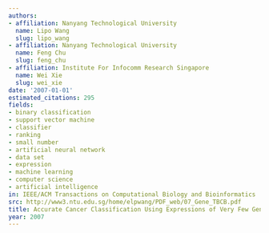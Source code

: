 ```yaml
---
authors:
- affiliation: Nanyang Technological University
  name: Lipo Wang
  slug: lipo_wang
- affiliation: Nanyang Technological University
  name: Feng Chu
  slug: feng_chu
- affiliation: Institute For Infocomm Research Singapore
  name: Wei Xie
  slug: wei_xie
date: '2007-01-01'
estimated_citations: 295
fields:
- binary classification
- support vector machine
- classifier
- ranking
- small number
- artificial neural network
- data set
- expression
- machine learning
- computer science
- artificial intelligence
in: IEEE/ACM Transactions on Computational Biology and Bioinformatics
src: http://www3.ntu.edu.sg/home/elpwang/PDF_web/07_Gene_TBCB.pdf
title: Accurate Cancer Classification Using Expressions of Very Few Genes
year: 2007
---
```

